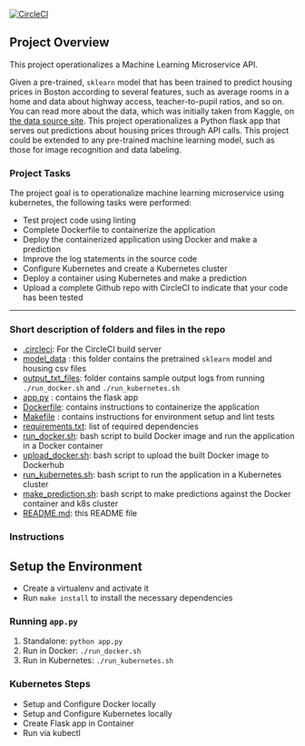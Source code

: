 [![CircleCI](https://dl.circleci.com/status-badge/img/gh/minimoha/udacity-project4/tree/main.svg?style=svg)](https://dl.circleci.com/status-badge/redirect/gh/minimoha/udacity-project4/tree/main)


## Project Overview

This project operationalizes a Machine Learning Microservice API. 

Given a pre-trained, `sklearn` model that has been trained to predict housing prices in Boston according to several features, such as average rooms in a home and data about highway access, teacher-to-pupil ratios, and so on. You can read more about the data, which was initially taken from Kaggle, on [the data source site](https://www.kaggle.com/c/boston-housing). This project operationalizes a Python flask app that serves out predictions about housing prices through API calls. This project could be extended to any pre-trained machine learning model, such as those for image recognition and data labeling.


### Project Tasks

The project goal is to operationalize machine learning microservice using kubernetes, the following tasks were performed:

* Test project code using linting
* Complete Dockerfile to containerize the application
* Deploy the containerized application using Docker and make a prediction
* Improve the log statements in the source code
* Configure Kubernetes and create a Kubernetes cluster
* Deploy a container using Kubernetes and make a prediction
* Upload a complete Github repo with CircleCI to indicate that your code has been tested


---
### Short description of folders and files in the repo

* [.circleci](/Project_4_Operationalize_ML_API/.circleci): For the CircleCI build server
* [model_data](/Project_4_Operationalize_ML_API/model_data) : this folder contains the pretrained `sklearn` model and housing csv files
* [output_txt_files](/Project_4_Operationalize_ML_API/output_txt_files): folder contains sample output logs from running `./run_docker.sh` and `./run_kubernetes.sh`
* [app.py](/Project_4_Operationalize_ML_API/app.py) : contains the flask app
* [Dockerfile](/Project_4_Operationalize_ML_API/app.py): contains instructions to containerize the application
* [Makefile](/Project_4_Operationalize_ML_API/Makefile) : contains instructions for environment setup and lint tests
* [requirements.txt](/Project_4_Operationalize_ML_API/requirements.txt): list of required dependencies
* [run_docker.sh](/Project_4_Operationalize_ML_API/run_docker.sh): bash script to build Docker image and run the application in a Docker container
* [upload_docker.sh](/Project_4_Operationalize_ML_API/upload_docker.sh): bash script to upload the built Docker image to Dockerhub
* [run_kubernetes.sh](/Project_4_Operationalize_ML_API/run_kubernetes.sh): bash script to run the application in a Kubernetes cluster
* [make_prediction.sh](/Project_4_Operationalize_ML_API/make_prediction.sh): bash script to make predictions against the Docker container and k8s cluster
* [README.md](/Project_4_Operationalize_ML_API/README.md): this README file

### Instructions
## Setup the Environment

* Create a virtualenv and activate it
* Run `make install` to install the necessary dependencies

### Running `app.py`

1. Standalone:  `python app.py`
2. Run in Docker:  `./run_docker.sh`
3. Run in Kubernetes:  `./run_kubernetes.sh`

### Kubernetes Steps

* Setup and Configure Docker locally
* Setup and Configure Kubernetes locally
* Create Flask app in Container
* Run via kubectl